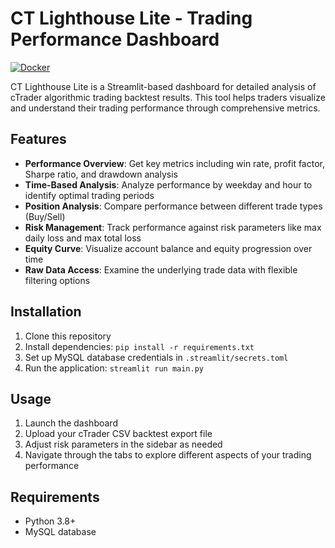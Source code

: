 # CT Lighthouse Lite - Trading Performance Dashboard
[![Docker](https://github.com/ItsNewe/ct-lighthouse-lite/actions/workflows/docker-image.yml/badge.svg)](https://github.com/ItsNewe/ct-lighthouse-lite/actions/workflows/docker-image.yml)

CT Lighthouse Lite is a Streamlit-based dashboard for detailed analysis of cTrader algorithmic trading backtest results. This tool helps traders visualize and understand their trading performance through comprehensive metrics.

## Features

- **Performance Overview**: Get key metrics including win rate, profit factor, Sharpe ratio, and drawdown analysis
- **Time-Based Analysis**: Analyze performance by weekday and hour to identify optimal trading periods
- **Position Analysis**: Compare performance between different trade types (Buy/Sell)
- **Risk Management**: Track performance against risk parameters like max daily loss and max total loss
- **Equity Curve**: Visualize account balance and equity progression over time
- **Raw Data Access**: Examine the underlying trade data with flexible filtering options

## Installation

1. Clone this repository
2. Install dependencies: `pip install -r requirements.txt`
3. Set up MySQL database credentials in `.streamlit/secrets.toml`
4. Run the application: `streamlit run main.py`

## Usage

1. Launch the dashboard
2. Upload your cTrader CSV backtest export file
3. Adjust risk parameters in the sidebar as needed
4. Navigate through the tabs to explore different aspects of your trading performance

## Requirements

- Python 3.8+
- MySQL database
